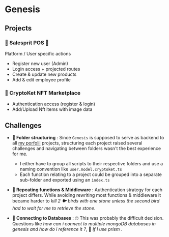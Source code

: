 # **Genesis**

## **Projects**

### **🥕 Salesprit POS 🧺**

Platform / User specific actions

- Register new user (Admin)
- Login access + projected routes
- Create & update new products
- Add & edit employee profile

### **🤖 CryptoKet NFT Marketplace**

- Authentication access (register & login)
- Add/Upload Nft items with image data

## **Challenges**

- **📁 Folder structuring** : Since `Genesis` is supposed to serve as backend to all [my porfolil]("") projects, structuring each project raised several challenges and navigating between folders wasn't the best experience for me.
  - I either have to group all scripts to their respective folders and use a naming convention like `user.model.cryptoket.ts`
  - Each function relating to a project could be grouped into a separate sub-folder and exported using an `index.ts`

- **🔁 Repeating functions & Middleware** : Authentication strategy for each project differs. While avoiding rewriting most functions & middleware it became harder to _kill 2 🐦 birds with one stone unless the second bird had to wait for me to retrieve the stone_.

- **💾 Connecting to Databases** : 🙄 This was probably the difficult decision. Questions like _how can i connect to multiple mongoDB databases in genesis and how do i reference it ?_, 🤔 _If I use prism_ .
